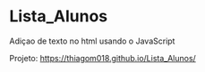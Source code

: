 # Lista_Alunos

Adiçao de texto no html usando o JavaScript



Projeto: https://thiagom018.github.io/Lista_Alunos/
